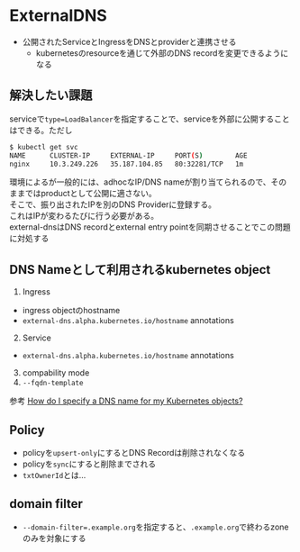 # ExternalDNS

* 公開されたServiceとIngressをDNSとproviderと連携させる
  * kubernetesのresourceを通じて外部のDNS recordを変更できるようになる

## 解決したい課題

serviceで`type=LoadBalancer`を指定することで、serviceを外部に公開することはできる。ただし

```sh
$ kubectl get svc
NAME      CLUSTER-IP     EXTERNAL-IP     PORT(S)        AGE
nginx     10.3.249.226   35.187.104.85   80:32281/TCP   1m
```

環境によるが一般的には、adhocなIP/DNS nameが割り当てられるので、そのままではproductとして公開に適さない。  
そこで、振り出されたIPを別のDNS Providerに登録する。  
これはIPが変わるたびに行う必要がある。  
external-dnsはDNS recordとexternal entry pointを同期させることでこの問題に対処する


## DNS Nameとして利用されるkubernetes object

1. Ingress
  * ingress objectのhostname
  * `external-dns.alpha.kubernetes.io/hostname` annotations

2. Service
  * `external-dns.alpha.kubernetes.io/hostname` annotations

3. compability mode
4. `--fqdn-template`


参考 [How do I specify a DNS name for my Kubernetes objects?](https://kubernetes-sigs.github.io/external-dns/v0.14.2/faq/#how-do-i-specify-a-dns-name-for-my-kubernetes-objects)


## Policy

* policyを`upsert-only`にするとDNS Recordは削除されなくなる
* policyを`sync`にすると削除までされる
* `txtOwnerId`とは...

## domain filter

* `--domain-filter=.example.org`を指定すると、`.example.org`で終わるzoneのみを対象にする
